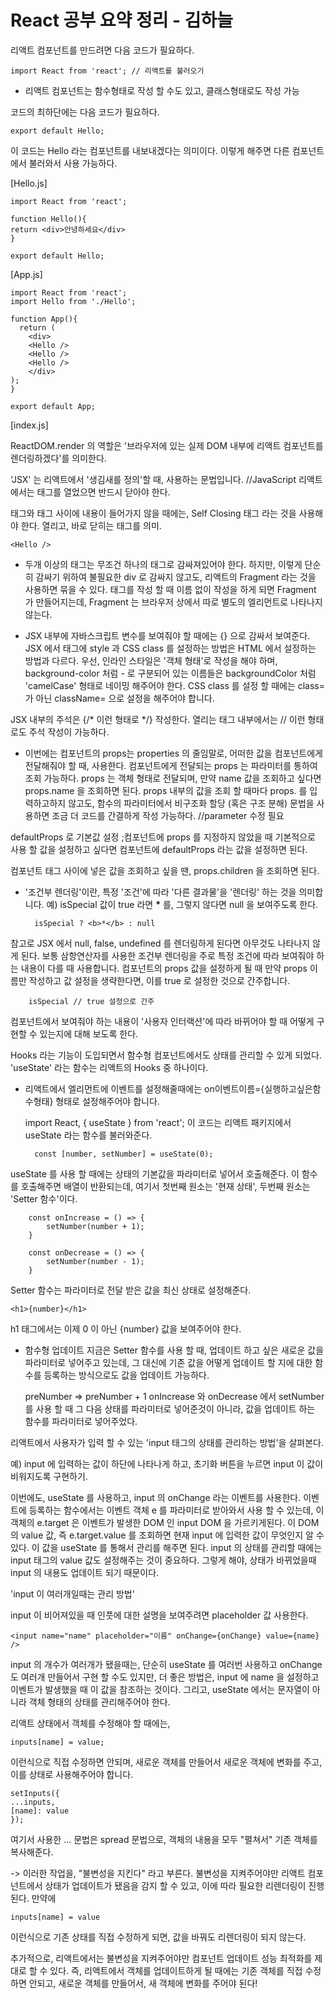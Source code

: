 React 공부 요약 정리 - 김하늘
====

리액트 컴포넌트를 만드려면 다음 코드가 필요하다.

	import React from 'react'; // 리액트를 불러오기

* 리액트 컴포넌트는 함수형태로 작성 할 수도 있고, 클래스형태로도 작성 가능


코드의 최하단에는 다음 코드가 필요하다.

	export default Hello;
이 코드는 Hello 라는 컴포넌트를 내보내겠다는 의미이다. 이렇게 해주면 다른 컴포넌트에서 불러와서 사용 가능하다.


[Hello.js]

	import React from 'react';
	
	function Hello(){
    return <div>안녕하세요</div>
	}
	
	export default Hello;

[App.js]

	import React from 'react';
	import Hello from './Hello';
	
	function App(){
	  return (
    	<div>
      	<Hello />
      	<Hello />
      	<Hello />
    	</div>
  	);
	}
	
	export default App;


[index.js]

ReactDOM.render 의 역할은 '브라우저에 있는 실제 DOM 내부에 리액트 컴포넌트를 렌더링하겠다'를 의미한다. 

'JSX' 는 리액트에서 '생김새를 정의'할 때, 사용하는 문법입니다. //JavaScript
리액트에서는 태그를 열었으면 반드시 닫아야 한다.

태그와 태그 사이에 내용이 들어가지 않을 때에는, Self Closing 태그 라는 것을 사용해야 한다. 열리고, 바로 닫히는 태그를 의미.
	
    <Hello />


* 두개 이상의 태그는 무조건 하나의 태그로 감싸져있어야 한다.
하지만, 이렇게 단순히 감싸기 위하여 불필요한 div 로 감싸지 않고도, 리액트의 Fragment 라는 것을 사용하면 묶을 수 있다.
태그를 작성 할 때 이름 없이 작성을 하게 되면 Fragment 가 만들어지는데, Fragment 는 브라우저 상에서 따로 별도의 엘리먼트로 나타나지 않는다.


* JSX 내부에 자바스크립트 변수를 보여줘야 할 때에는 {} 으로 감싸서 보여준다.
JSX 에서 태그에 style 과 CSS class 를 설정하는 방법은 HTML 에서 설정하는 방법과 다르다.
우선, 인라인 스타일은 '객체 형태'로 작성을 해야 하며, background-color 처럼 - 로 구분되어 있는 이름들은 backgroundColor 처럼 'camelCase' 형태로 네이밍 해주어야 한다.
CSS class 를 설정 할 때에는 class= 가 아닌 className= 으로 설정을 해주어야 합니다.

JSX 내부의 주석은 {/* 이런 형태로 */} 작성한다.
열리는 태그 내부에서는 // 이런 형태로도 주석 작성이 가능하다.


* 이번에는 컴포넌트의 props는 properties 의 줄임말로, 어떠한 값을 컴포넌트에게 전달해줘야 할 때, 사용한다.
컴포넌트에게 전달되는 props 는 파라미터를 통하여 조회 가능하다. props 는 객체 형태로 전달되며, 만약 name 값을 조회하고 싶다면 props.name 을 조회하면 된다.
props 내부의 값을 조회 할 때마다 props. 를 입력하고하지 않고도, 함수의 파라미터에서 비구조화 할당 (혹은 구조 분해) 문법을 사용하면 조금 더 코드를 간결하게 작성 가능하다. //parameter 수정 필요

defaultProps 로 기본값 설정
;컴포넌트에 props 를 지정하지 않았을 때 기본적으로 사용 할 값을 설정하고 싶다면 컴포넌트에 defaultProps 라는 값을 설정하면 된다.

컴포넌트 태그 사이에 넣은 값을 조회하고 싶을 땐, props.children 을 조회하면 된다.




* '조건부 렌더링'이란, 특정 '조건'에 따라 '다른 결과물'을 '렌더링' 하는 것을 의미합니다.
예) isSpecial 값이 true 라면 <b>*</b> 를, 그렇지 않다면 null 을 보여주도록 한다.

		isSpecial ? <b>*</b> : null
참고로 JSX 에서 null, false, undefined 를 렌더링하게 된다면 아무것도 나타나지 않게 된다.
보통 삼항연산자를 사용한 조건부 렌더링을 주로 특정 조건에 따라 보여줘야 하는 내용이 다를 때 사용합니다.
컴포넌트의 props 값을 설정하게 될 때 만약 props 이름만 작성하고 값 설정을 생략한다면, 이를 true 로 설정한 것으로 간주합니다.

		isSpecial // true 설정으로 간주 
    
컴포넌트에서 보여줘야 하는 내용이 '사용자 인터랙션'에 따라 바뀌어야 할 때 어떻게 구현할 수 있는지에 대해 보도록 한다.

Hooks 라는 기능이 도입되면서 함수형 컴포넌트에서도 상태를 관리할 수 있게 되었다. 'useState' 라는 함수는 리액트의 Hooks 중 하나이다.



* 리액트에서 엘리먼트에 이벤트를 설정해줄때에는 on이벤트이름={실행하고싶은함수형태} 형태로 설정해주어야 합니다.



	import React, { useState } from 'react';
이 코드는 리액트 패키지에서 useState 라는 함수를 불러와준다.

		const [number, setNumber] = useState(0);
useState 를 사용 할 때에는 상태의 기본값을 파라미터로 넣어서 호출해준다. 이 함수를 호출해주면 배열이 반환되는데, 여기서 첫번째 원소는 '현재 상태', 두번째 원소는 'Setter 함수'이다.

	  	const onIncrease = () => {
	    	setNumber(number + 1);
  		}
	
  		const onDecrease = () => {
    		setNumber(number - 1);
  		}
Setter 함수는 파라미터로 전달 받은 값을 최신 상태로 설정해준다.

    <h1>{number}</h1>
h1 태그에서는 이제 0 이 아닌 {number} 값을 보여주어야 한다.


* 함수형 업데이트
지금은 Setter 함수를 사용 할 때, 업데이트 하고 싶은 새로운 값을 파라미터로 넣어주고 있는데, 그 대신에 기존 값을 어떻게 업데이트 할 지에 대한 함수를 등록하는 방식으로도 값을 업데이트 가능하다.


	preNumber => preNumber + 1
onIncrease 와 onDecrease 에서 setNumber 를 사용 할 때 그 다음 상태를 파라미터로 넣어준것이 아니라, 값을 업데이트 하는 함수를 파라미터로 넣어주었다.




리액트에서 사용자가 입력 할 수 있는 'input 태그의 상태를 관리하는 방법'을 살펴본다.


예) input 에 입력하는 값이 하단에 나타나게 하고, 초기화 버튼을 누르면 input 이 값이 비워지도록 구현하기.

이번에도, useState 를 사용하고, input 의 onChange 라는 이벤트를 사용한다.
이벤트에 등록하는 함수에서는 이벤트 객체 e 를 파라미터로 받아와서 사용 할 수 있는데, 이 객체의 e.target 은 이벤트가 발생한 DOM 인 input DOM 을 가르키게된다. 이 DOM 의 value 값, 즉 e.target.value 를 조회하면 현재 input 에 입력한 값이 무엇인지 알 수 있다.
이 값을 useState 를 통해서 관리를 해주면 된다.
input 의 상태를 관리할 때에는 input 태그의 value 값도 설정해주는 것이 중요하다. 그렇게 해야, 상태가 바뀌었을때 input 의 내용도 업데이트 되기 때문이다.


'input 이 여러개일때는 관리 방법' 

input 이 비어져있을 때 인풋에 대한 설명을 보여주려면 placeholder 값 사용한다.

	<input name="name" placeholder="이름" onChange={onChange} value={name} />
    
input 의 개수가 여러개가 됐을때는, 단순히 useState 를 여러번 사용하고 onChange 도 여러개 만들어서 구현 할 수도 있지만, 더 좋은 방법은, input 에 name 을 설정하고 이벤트가 발생했을 때 이 값을 참조하는 것이다. 그리고, useState 에서는 문자열이 아니라 객체 형태의 상태를 관리해주어야 한다.

리액트 상태에서 객체를 수정해야 할 때에는,

	inputs[name] = value;
이런식으로 직접 수정하면 안되며, 새로운 객체를 만들어서 새로운 객체에 변화를 주고, 이를 상태로 사용해주어야 합니다.

	setInputs({
  	...inputs,
  	[name]: value
	});
여기서 사용한 ... 문법은 spread 문법으로, 객체의 내용을 모두 "펼쳐서" 기존 객체를 복사해준다.

-> 이러한 작업을, "불변성을 지킨다" 라고 부른다. 불변성을 지켜주어야만 리액트 컴포넌트에서 상태가 업데이트가 됐음을 감지 할 수 있고, 이에 따라 필요한 리렌더링이 진행된다. 만약에

	inputs[name] = value
이런식으로 기존 상태를 직접 수정하게 되면, 값을 바꿔도 리렌더링이 되지 않는다.

추가적으로, 리액트에서는 불변성을 지켜주어야만 컴포넌트 업데이트 성능 최적화를 제대로 할 수 있다.
즉, 리액트에서 객체를 업데이트하게 될 때에는 기존 객체를 직접 수정하면 안되고, 새로운 객체를 만들어서, 새 객체에 변화를 주어야 된다!
